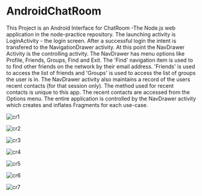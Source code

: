 # AndroidChatRoom
This Project is an Android Interface for ChatRoom -The Node.js web application in the node-practice repository.
The launching activity is LoginActivity - the login screen. After a successful login the intent is transfered to the NavigationDrawer activity. 
At this point the NavDrawer Activity is the controlling activity. The NavDrawer has menu options like Profile, Friends, Groups, Find and Exit.
The 'Find' navigation item is used to to find other friends on the network by their email address. 
'Friends' is used to access the list of friends and 'Groups' is used to access the list of groups the user is in. 
The NavDrawer activity also maintains a record of the users recent contacts (for that session only). 
The method used for recent contacts is unique to this app. The recent contacts are accessed from the Options menu.
The entire application is controlled by the NavDrawer activity which creates and inflates Fragments for each use-case.


![cr1](https://cloud.githubusercontent.com/assets/15708321/16393370/835b487c-3c7e-11e6-8ce4-8f9a2859d5ee.JPG)

![cr2](https://cloud.githubusercontent.com/assets/15708321/16393470/f75df8a0-3c7e-11e6-95fc-770a0d6886e1.JPG)

![cr3](https://cloud.githubusercontent.com/assets/15708321/16393476/fea7530e-3c7e-11e6-9596-b5045918ac91.JPG)

![cr4](https://cloud.githubusercontent.com/assets/15708321/16393483/0642f08c-3c7f-11e6-8b73-af4e11b2ab05.JPG)

![cr5](https://cloud.githubusercontent.com/assets/15708321/16393489/0da8e2dc-3c7f-11e6-8f61-313b57ce4062.JPG)

![cr6](https://cloud.githubusercontent.com/assets/15708321/16393493/14255a14-3c7f-11e6-948f-dfa55a9c5cb1.JPG)

![cr7](https://cloud.githubusercontent.com/assets/15708321/16393502/1c8e2adc-3c7f-11e6-8369-ba03e78ddf48.JPG)

